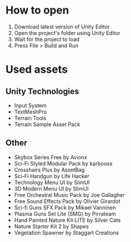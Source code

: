 # How to open
1. Download latest version of Unity Editor
2. Open the project's folder using Unity Editor
3. Wait for the project to load
4. Press File > Build and Run

# Used assets
## Unity Technologies
* Input System
* TextMeshPro
* Terrain Tools
* Terrain Sample Asset Pack

## Other

* Skybox Series Free by Avionx
* Sci-Fi Styled Modular Pack by karboosx
* Crosshairs Plus by AssetBag
* Sci-Fi Handgun by Life Hacker
* Technology Menu UI by SlimUI
* 3D Modern Menu UI by SlimUI
* Free Orchestral Music Pack by Joe Gallagher
* Free Sound Effects Pack by Olivier Girardot
* Sci-fi Guns SFX Pack by Mikael Vanninen
* Plasma Guns Set Lite (SMG) by Pirrateam
* Hand Painted Nature Kit LITE by Silver Cats
* Nature Starter Kit 2 by Shapes
* Vegetation Spawner by Staggart Creations